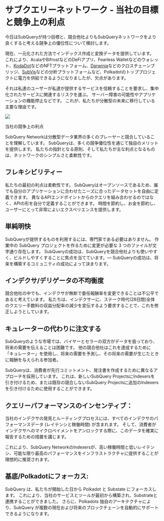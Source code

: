 # サブクエリーネットワーク - 当社の目標と競争上の利点

今日はSubQueryが持つ目標と、競合他社よりもSubQueryネットワークをより良くすると考える競争上の優位性について検討します。

現在、一元化された方法でインデックス作成と変換データを提供しています。 これにより、AcalaやBifrostなどのDeFiアプリ、Fearless Walletなどのウォレット、[KodaDot](https://kodadot.xyz/)などのNFTプラットフォーム、[Darwinia](https://explorer.subquery.network/subquery/darwinia-network/darwinia)などのクロスチェーンブリッジ、[SubVis](https://subvis.io/)などの分析プラットフォームなど、Polkadotのトッププロジェクトに電力を供給できるようになりましたが、欠点があります。

それは私達のユーザーが私達が提供するサービスを信頼することを要求し、集中化されたサービスに関連するリスクを運ぶ。 サーバー障害の可能性やアプリケーションの機能停止などです。 これが、私たちが分散型の未来に移行している主要な理由です。

![](https://miro.medium.com/max/868/1*CPksnN9_jyMGQ0sSbiJvDQ.png)

当社の競争上の利点

SubQuery Networkは分散型データ業界の多くのプレーヤーと競合していることを理解しています。 SubQueryは、多くの競争優位性を通じて独自のメリットを提供します。 私たちの指針となる原則、そして私たちが主な利点となるものは、ネットワークのシンプルさと柔軟性です。

## フレキシビリティー

私たちの最初の利点は柔軟性です。 SubQueryはオープンソースであるため、誰でも自分のアプリケーションに合わせたニーズに合ったデータセットを自由に定義できます。 異なるAPIエンドポイントからのクエリを組み合わせるのではなく、APIの形を自分で定義することができます。 時間を節約し、お金を節約し、ユーザーにとって非常によいエクスペリエンスを提供します。

## 単純明快

SubQueryが提供するものを利用するには、専門家である必要はありません。 作業中の SubQuery プロジェクトを作るために変更が必要な 3 つのファイルが文字通り存在します。 SubQueryの成功は、SubQueryを競合他社よりも使いやすく、ビルドしやすくすることに焦点を当てています。— SubQueryの成功は、将来を構築するコミュニティの成功によって決まります。

## インデクサ/デリゲータの不均衡度

競合他社の中でも、インデクサが無断で委任報酬率を変更できることは不公平であると考えています。 私たちは、インデクサーに、ステーク時代(28日間)全体のクエリー手数料の収益分配率の減少を宣伝するよう要求することで、これを修正しようとしています。

## キュレーターの代わりに注文する

SubQueryのような市場では、バイヤーとセラーの双方がデータを扱っており、将来の需要を伝えることは困難です。 他の競合他社はこれを達成するために「キュレーター」を使用し、将来の需要を予測し、その将来の需要が生じたときに報酬を与えられる参加者。

SubQueryは、消費者が先行コミットメント、発注書を作成するために異なるアプローチを採用しています。 これは、新しいSubQuery ProjectsにIndexersを引き付けるため、または既存の競合しないSubQuery Projectsに追加のIndexersを引き付けるために使用することができます。

## クエリーパフォーマンスのインセンティブ：

当社のインデクサの発見とルーティングプロセスには、すべてのインデクサのパフォーマンスデータ (レイテンシと稼働時間) が含まれます。 そして、消費者がインデクサへのマイクロペイメントをアンロックする際に、このデータを確実に報告するための措置を講じます。

これにより、SubQuery NetworkのIndexersが、高い稼働時間と低いレイテンシ、可能な限り最高のパフォーマンスをインフラストラクチャに提供することが理想的に推奨されます。

## 基底/Polkadotにフォーカス:

SubQuery は、私たちが開始した日から Polkadot と Substate にフォーカスします。 これにより、当社のサービスとツールが最初から構築され、Substrateと連携することができました。 さらに、Polkadots 独自のアーキテクチャにより、SubQuery が複数の現在および将来のブロックチェーンを自動的にサポートできるようになります。
